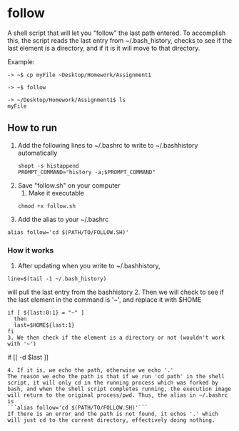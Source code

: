 # follow
A shell script that will let you "follow" the last path entered.
To accomplish this, the script reads the last entry from ~/.bash_history, checks to see if the last element is a directory, and if it is it will move to that directory.

Example:
```
-> ~$ cp myFile ~Desktop/Homework/Assignment1

-> ~$ follow

-> ~/Desktop/Homework/Assignment1$ ls
myFile
```
## How to run
1. Add the following lines to ~/.bashrc to write to ~/.bashhistory automatically
      ```
      shopt -s histappend
      PROMPT_COMMAND="history -a;$PROMPT_COMMAND"
      ```
2. Save "follow.sh" on your computer
      1. Make it executable
      ```
      chmod +x follow.sh
      ```
3. Add the alias to your ~/.bashrc
  ```
  alias follow='cd $(PATH/TO/FOLLOW.SH)'
  ```
### How it works
1. After updating when you write to ~/.bashhistory, 
  ```
  line=$(tail -1 ~/.bash_history)
  ```
  will pull the last entry from the bashhistory
2. Then we will check to see if the last element in the command is '~', and replace it with $HOME
  ```
  if [ ${last:0:1} = "~" ]
    then
	last=$HOME${last:1}
fi
3. We then check if the element is a directory or not (wouldn't work with '~')
  ```
  if [[ -d $last ]]
  ```
4. If it is, we echo the path, otherwise we echo '.'
The reason we echo the path is that if we run 'cd path' in the shell script, it will only cd in the running process which was forked by bash, and when the shell script completes running, the execution image will return to the original process/pwd. Thus, the alias in ~/.bashrc is 
  ```alias follow='cd $(PATH/TO/FOLLOW.SH)'```
If there is an error and the path is not found, it echos '.' which will just cd to the current directory, effectively doing nothing.
